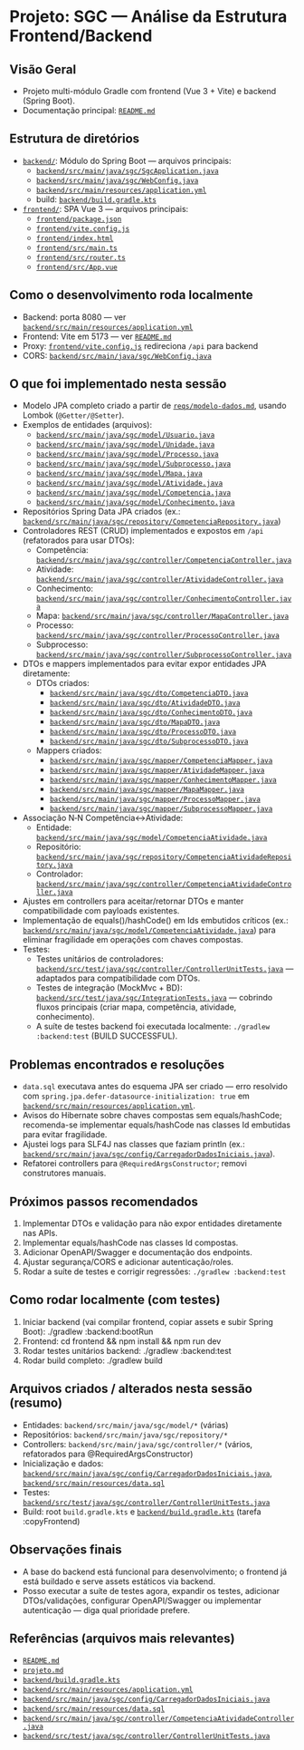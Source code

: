 # Projeto: SGC — Análise da Estrutura Frontend/Backend

## Visão Geral
- Projeto multi-módulo Gradle com frontend (Vue 3 + Vite) e backend (Spring Boot).
- Documentação principal: [`README.md`](README.md:1)

## Estrutura de diretórios
- [`backend/`](backend:1): Módulo do Spring Boot — arquivos principais:
  - [`backend/src/main/java/sgc/SgcApplication.java`](backend/src/main/java/sgc/SgcApplication.java:1)
  - [`backend/src/main/java/sgc/WebConfig.java`](backend/src/main/java/sgc/WebConfig.java:1)
  - [`backend/src/main/resources/application.yml`](backend/src/main/resources/application.yml:1)
  - build: [`backend/build.gradle.kts`](backend/build.gradle.kts:1)
- [`frontend/`](frontend:1): SPA Vue 3 — arquivos principais:
  - [`frontend/package.json`](frontend/package.json:1)
  - [`frontend/vite.config.js`](frontend/vite.config.js:1)
  - [`frontend/index.html`](frontend/index.html:1)
  - [`frontend/src/main.ts`](frontend/src/main.ts:1)
  - [`frontend/src/router.ts`](frontend/src/router.ts:1)
  - [`frontend/src/App.vue`](frontend/src/App.vue:1)

## Como o desenvolvimento roda localmente
- Backend: porta 8080 — ver [`backend/src/main/resources/application.yml`](backend/src/main/resources/application.yml:1)
- Frontend: Vite em 5173 — ver [`README.md`](README.md:29)
- Proxy: [`frontend/vite.config.js`](frontend/vite.config.js:11) redireciona `/api` para backend
- CORS: [`backend/src/main/java/sgc/WebConfig.java`](backend/src/main/java/sgc/WebConfig.java:1)

## O que foi implementado nesta sessão
- Modelo JPA completo criado a partir de [`reqs/modelo-dados.md`](reqs/modelo-dados.md:1), usando Lombok (`@Getter/@Setter`).
- Exemplos de entidades (arquivos):
  - [`backend/src/main/java/sgc/model/Usuario.java`](backend/src/main/java/sgc/model/Usuario.java:1)
  - [`backend/src/main/java/sgc/model/Unidade.java`](backend/src/main/java/sgc/model/Unidade.java:1)
  - [`backend/src/main/java/sgc/model/Processo.java`](backend/src/main/java/sgc/model/Processo.java:1)
  - [`backend/src/main/java/sgc/model/Subprocesso.java`](backend/src/main/java/sgc/model/Subprocesso.java:1)
  - [`backend/src/main/java/sgc/model/Mapa.java`](backend/src/main/java/sgc/model/Mapa.java:1)
  - [`backend/src/main/java/sgc/model/Atividade.java`](backend/src/main/java/sgc/model/Atividade.java:1)
  - [`backend/src/main/java/sgc/model/Competencia.java`](backend/src/main/java/sgc/model/Competencia.java:1)
  - [`backend/src/main/java/sgc/model/Conhecimento.java`](backend/src/main/java/sgc/model/Conhecimento.java:1)
- Repositórios Spring Data JPA criados (ex.: [`backend/src/main/java/sgc/repository/CompetenciaRepository.java`](backend/src/main/java/sgc/repository/CompetenciaRepository.java:1))
- Controladores REST (CRUD) implementados e expostos em `/api` (refatorados para usar DTOs):
  - Competência: [`backend/src/main/java/sgc/controller/CompetenciaController.java`](backend/src/main/java/sgc/controller/CompetenciaController.java:1)
  - Atividade: [`backend/src/main/java/sgc/controller/AtividadeController.java`](backend/src/main/java/sgc/controller/AtividadeController.java:1)
  - Conhecimento: [`backend/src/main/java/sgc/controller/ConhecimentoController.java`](backend/src/main/java/sgc/controller/ConhecimentoController.java:1)
  - Mapa: [`backend/src/main/java/sgc/controller/MapaController.java`](backend/src/main/java/sgc/controller/MapaController.java:1)
  - Processo: [`backend/src/main/java/sgc/controller/ProcessoController.java`](backend/src/main/java/sgc/controller/ProcessoController.java:1)
  - Subprocesso: [`backend/src/main/java/sgc/controller/SubprocessoController.java`](backend/src/main/java/sgc/controller/SubprocessoController.java:1)
- DTOs e mappers implementados para evitar expor entidades JPA diretamente:
  - DTOs criados:
    - [`backend/src/main/java/sgc/dto/CompetenciaDTO.java`](backend/src/main/java/sgc/dto/CompetenciaDTO.java:1)
    - [`backend/src/main/java/sgc/dto/AtividadeDTO.java`](backend/src/main/java/sgc/dto/AtividadeDTO.java:1)
    - [`backend/src/main/java/sgc/dto/ConhecimentoDTO.java`](backend/src/main/java/sgc/dto/ConhecimentoDTO.java:1)
    - [`backend/src/main/java/sgc/dto/MapaDTO.java`](backend/src/main/java/sgc/dto/MapaDTO.java:1)
    - [`backend/src/main/java/sgc/dto/ProcessoDTO.java`](backend/src/main/java/sgc/dto/ProcessoDTO.java:1)
    - [`backend/src/main/java/sgc/dto/SubprocessoDTO.java`](backend/src/main/java/sgc/dto/SubprocessoDTO.java:1)
  - Mappers criados:
    - [`backend/src/main/java/sgc/mapper/CompetenciaMapper.java`](backend/src/main/java/sgc/mapper/CompetenciaMapper.java:1)
    - [`backend/src/main/java/sgc/mapper/AtividadeMapper.java`](backend/src/main/java/sgc/mapper/AtividadeMapper.java:1)
    - [`backend/src/main/java/sgc/mapper/ConhecimentoMapper.java`](backend/src/main/java/sgc/mapper/ConhecimentoMapper.java:1)
    - [`backend/src/main/java/sgc/mapper/MapaMapper.java`](backend/src/main/java/sgc/mapper/MapaMapper.java:1)
    - [`backend/src/main/java/sgc/mapper/ProcessoMapper.java`](backend/src/main/java/sgc/mapper/ProcessoMapper.java:1)
    - [`backend/src/main/java/sgc/mapper/SubprocessoMapper.java`](backend/src/main/java/sgc/mapper/SubprocessoMapper.java:1)
- Associação N‑N Competência<->Atividade:
  - Entidade: [`backend/src/main/java/sgc/model/CompetenciaAtividade.java`](backend/src/main/java/sgc/model/CompetenciaAtividade.java:1)
  - Repositório: [`backend/src/main/java/sgc/repository/CompetenciaAtividadeRepository.java`](backend/src/main/java/sgc/repository/CompetenciaAtividadeRepository.java:1)
  - Controlador: [`backend/src/main/java/sgc/controller/CompetenciaAtividadeController.java`](backend/src/main/java/sgc/controller/CompetenciaAtividadeController.java:1)
- Ajustes em controllers para aceitar/retornar DTOs e manter compatibilidade com payloads existentes.
- Implementação de equals()/hashCode() em Ids embutidos críticos (ex.: [`backend/src/main/java/sgc/model/CompetenciaAtividade.java`](backend/src/main/java/sgc/model/CompetenciaAtividade.java:1)) para eliminar fragilidade em operações com chaves compostas.
- Testes:
  - Testes unitários de controladores: [`backend/src/test/java/sgc/controller/ControllerUnitTests.java`](backend/src/test/java/sgc/controller/ControllerUnitTests.java:1) — adaptados para compatibilidade com DTOs.
  - Testes de integração (MockMvc + BD): [`backend/src/test/java/sgc/IntegrationTests.java`](backend/src/test/java/sgc/IntegrationTests.java:1) — cobrindo fluxos principais (criar mapa, competência, atividade, conhecimento).
  - A suíte de testes backend foi executada localmente: `./gradlew :backend:test` (BUILD SUCCESSFUL).

## Problemas encontrados e resoluções
- `data.sql` executava antes do esquema JPA ser criado — erro resolvido com `spring.jpa.defer-datasource-initialization: true` em [`backend/src/main/resources/application.yml`](backend/src/main/resources/application.yml:1).
- Avisos do Hibernate sobre chaves compostas sem equals/hashCode; recomenda-se implementar equals/hashCode nas classes Id embutidas para evitar fragilidade.
- Ajustei logs para SLF4J nas classes que faziam println (ex.: [`backend/src/main/java/sgc/config/CarregadorDadosIniciais.java`](backend/src/main/java/sgc/config/CarregadorDadosIniciais.java:1)).
- Refatorei controllers para `@RequiredArgsConstructor`; removi construtores manuais.

## Próximos passos recomendados
1. Implementar DTOs e validação para não expor entidades diretamente nas APIs.
3. Implementar equals/hashCode nas classes Id compostas.
4. Adicionar OpenAPI/Swagger e documentação dos endpoints.
5. Ajustar segurança/CORS e adicionar autenticação/roles.
6. Rodar a suíte de testes e corrigir regressões: `./gradlew :backend:test`

## Como rodar localmente (com testes)
1. Iniciar backend (vai compilar frontend, copiar assets e subir Spring Boot): ./gradlew :backend:bootRun
2. Frontend: cd frontend && npm install && npm run dev
4. Rodar testes unitários backend: ./gradlew :backend:test
5. Rodar build completo: ./gradlew build

## Arquivos criados / alterados nesta sessão (resumo)
- Entidades: `backend/src/main/java/sgc/model/*` (várias)
- Repositórios: `backend/src/main/java/sgc/repository/*`
- Controllers: `backend/src/main/java/sgc/controller/*` (vários, refatorados para @RequiredArgsConstructor)
- Inicialização e dados: [`backend/src/main/java/sgc/config/CarregadorDadosIniciais.java`](backend/src/main/java/sgc/config/CarregadorDadosIniciais.java:1), [`backend/src/main/resources/data.sql`](backend/src/main/resources/data.sql:1)
- Testes: [`backend/src/test/java/sgc/controller/ControllerUnitTests.java`](backend/src/test/java/sgc/controller/ControllerUnitTests.java:1)
- Build: root `build.gradle.kts` e [`backend/build.gradle.kts`](backend/build.gradle.kts:1) (tarefa :copyFrontend)

## Observações finais
- A base do backend está funcional para desenvolvimento; o frontend já está buildado e serve assets estáticos via backend.
- Posso executar a suíte de testes agora, expandir os testes, adicionar DTOs/validações, configurar OpenAPI/Swagger ou implementar autenticação — diga qual prioridade prefere.

## Referências (arquivos mais relevantes)
- [`README.md`](README.md:1)
- [`projeto.md`](projeto.md:1)
- [`backend/build.gradle.kts`](backend/build.gradle.kts:1)
- [`backend/src/main/resources/application.yml`](backend/src/main/resources/application.yml:1)
- [`backend/src/main/java/sgc/config/CarregadorDadosIniciais.java`](backend/src/main/java/sgc/config/CarregadorDadosIniciais.java:1)
- [`backend/src/main/resources/data.sql`](backend/src/main/resources/data.sql:1)
- [`backend/src/main/java/sgc/controller/CompetenciaAtividadeController.java`](backend/src/main/java/sgc/controller/CompetenciaAtividadeController.java:1)
- [`backend/src/test/java/sgc/controller/ControllerUnitTests.java`](backend/src/test/java/sgc/controller/ControllerUnitTests.java:1)